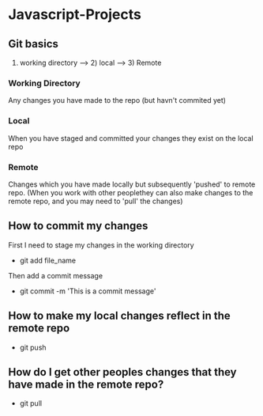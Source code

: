 # Javascript-Projects

## Git basics

1. working directory --> 2) local --> 3) Remote

### Working Directory

Any changes you have made to the repo (but havn't commited yet)

### Local

When you have staged and committed your changes they exist on the local repo

### Remote

Changes which you have made locally but subsequently 'pushed' to remote repo.
(When you work with other peoplethey can also make changes to the remote repo,
and you may need to 'pull' the changes)

## How to commit my changes

First I need to stage my changes in the working directory

- git add file_name

Then add a commit message

- git commit -m 'This is a commit message'

## How to make my local changes reflect in the remote repo

- git push

## How do I get other peoples changes that they have made in the remote repo?

- git pull
